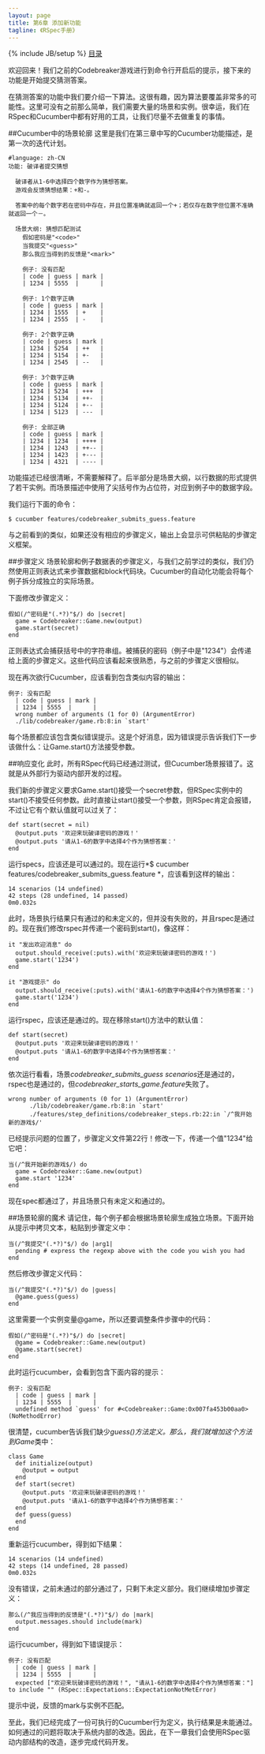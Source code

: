 ```yaml
---
layout: page
title: 第6章 添加新功能
tagline: 《RSpec手册》
---
```

{% include JB/setup %}
[目录](/the-rspec-book)

欢迎回来！我们之前的Codebreaker游戏进行到命令行开启后的提示，接下来的功能是开始提交猜测答案。

在猜测答案的功能中我们要介绍一下算法。这很有趣，因为算法要覆盖非常多的可能性。这里可没有之前那么简单，我们需要大量的场景和实例。很幸运，我们在RSpec和Cucumber中都有好用的工具，让我们尽量不去做重复的事情。

##Cucumber中的场景轮廓
这里是我们在第三章中写的Cucumber功能描述，是第一次的迭代计划。

    #language: zh-CN
    功能: 破译者提交猜想

      破译者从1-6中选择四个数字作为猜想答案。
      游戏会反馈猜想结果：+和-。

      答案中的每个数字若在密码中存在，并且位置准确就返回一个+；若仅存在数字但位置不准确就返回一个－。

      场景大纲: 猜想匹配测试
        假如密码是"<code>"
        当我提交"<guess>"
        那么我应当得到的反馈是"<mark>"

        例子: 没有匹配
        | code | guess | mark |
        | 1234 | 5555  |      |

        例子: 1个数字正确
        | code | guess | mark |
        | 1234 | 1555  | +    |
        | 1234 | 2555  | -    |

        例子: 2个数字正确
        | code | guess | mark |
        | 1234 | 5254  | ++   |
        | 1234 | 5154  | +-   |
        | 1234 | 2545  | --   |

        例子: 3个数字正确
        | code | guess | mark |
        | 1234 | 5234  | +++  |
        | 1234 | 5134  | ++-  |
        | 1234 | 5124  | +--  |
        | 1234 | 5123  | ---  |

        例子: 全部正确
        | code | guess | mark |
        | 1234 | 1234  | ++++ |
        | 1234 | 1243  | ++-- |
        | 1234 | 1423  | +--- |
        | 1234 | 4321  | ---- |

功能描述已经很清晰，不需要解释了。后半部分是场景大纲，以行数据的形式提供了若干实例。而场景描述中使用了尖括号作为占位符，对应到例子中的数据字段。

我们运行下面的命令：

    $ cucumber features/codebreaker_submits_guess.feature 

与之前看到的类似，如果还没有相应的步骤定义，输出上会显示可供粘贴的步骤定义框架。

##步骤定义
场景轮廓和例子数据表的步骤定义，与我们之前学过的类似，我们仍然使用正则表达式来步骤数据和block代码块。Cucumber的自动化功能会将每个例子拆分成独立的实际场景。

下面修改步骤定义：

    假如(/^密码是"(.*?)"$/) do |secret|
      game = Codebreaker::Game.new(output)
      game.start(secret)
    end

正则表达式会捕获括号中的字符串组。被捕获的密码（例子中是"1234"）会传递给上面的步骤定义。这些代码应该看起来很熟悉，与之前的步骤定义很相似。

现在再次欲行Cucumber，应该看到包含类似内容的输出：

    例子: 没有匹配
      | code | guess | mark |
      | 1234 | 5555  |      |
      wrong number of arguments (1 for 0) (ArgumentError)
      ./lib/codebreaker/game.rb:8:in `start'

每个场景都应该包含类似错误提示。这是个好消息，因为错误提示告诉我们下一步该做什么：让Game.start()方法接受参数。

##响应变化
此时，所有RSpec代码已经通过测试，但Cucumber场景报错了。这就是从外部行为驱动内部开发的过程。

我们新的步骤定义要求Game.start()接受一个secret参数，但RSpec实例中的start()不接受任何参数。此时直接让start()接受一个参数，则RSpec肯定会报错，不过让它有个默认值就可以过关了：

    def start(secret = nil)
      @output.puts '欢迎来玩破译密码的游戏！'
      @output.puts '请从1-6的数字中选择4个作为猜想答案：'
    end

运行specs，应该还是可以通过的。现在运行*$ cucumber features/codebreaker_submits_guess.feature *，应该看到这样的输出：

    14 scenarios (14 undefined)
    42 steps (28 undefined, 14 passed)
    0m0.032s

此时，场景执行结果只有通过的和未定义的，但并没有失败的，并且rspec是通过的。现在我们修改rspec并传递一个密码到start()，像这样：

    it "发出欢迎消息" do
      output.should_receive(:puts).with('欢迎来玩破译密码的游戏！')
      game.start('1234')
    end

    it "游戏提示" do
      output.should_receive(:puts).with('请从1-6的数字中选择4个作为猜想答案：')
      game.start('1234')
    end

运行rspec，应该还是通过的。现在移除start()方法中的默认值：

    def start(secret)
      @output.puts '欢迎来玩破译密码的游戏！'
      @output.puts '请从1-6的数字中选择4个作为猜想答案：'
    end

依次运行看看，场景*codebreaker_submits_guess scenarios*还是通过的，rspec也是通过的，但*codebreaker_starts_game.feature*失败了。

    wrong number of arguments (0 for 1) (ArgumentError)
          ./lib/codebreaker/game.rb:8:in `start'
          ./features/step_definitions/codebreaker_steps.rb:22:in `/^我开始新的游戏$/'

已经提示问题的位置了，步骤定义文件第22行！修改一下，传递一个值"1234"给它吧：

    当(/^我开始新的游戏$/) do
      game = Codebreaker::Game.new(output)
      game.start '1234'
    end

现在spec都通过了，并且场景只有未定义和通过的。

##场景轮廓的魔术
请记住，每个例子都会根据场景轮廓生成独立场景。下面开始从提示中拷贝文本，粘贴到步骤定义中：

    当(/^我提交"(.*?)"$/) do |arg1|
      pending # express the regexp above with the code you wish you had
    end

然后修改步骤定义代码：

    当(/^我提交"(.*?)"$/) do |guess|
      @game.guess(guess)
    end
这里需要一个实例变量@game，所以还要调整条件步骤中的代码：

    假如(/^密码是"(.*?)"$/) do |secret|
      @game = Codebreaker::Game.new(output)
      @game.start(secret)
    end

此时运行cucumber，会看到包含下面内容的提示：

    例子: 没有匹配
      | code | guess | mark |
      | 1234 | 5555  |      |
      undefined method `guess' for #<Codebreaker::Game:0x007fa453b00aa0> (NoMethodError)

很清楚，cucumber告诉我们缺少*guess()*方法定义。那么，我们就增加这个方法到*Game*类中：

    class Game
      def initialize(output)
        @output = output
      end
      def start(secret)
        @output.puts '欢迎来玩破译密码的游戏！'
        @output.puts '请从1-6的数字中选择4个作为猜想答案：'
      end
      def guess(guess)
      end
    end

重新运行cucumber，得到如下结果：

    14 scenarios (14 undefined)
    42 steps (14 undefined, 28 passed)
    0m0.032s

没有错误，之前未通过的部分通过了，只剩下未定义部分。我们继续增加步骤定义：

    那么(/^我应当得到的反馈是"(.*?)"$/) do |mark|
      output.messages.should include(mark)
    end

运行cucumber，得到如下错误提示：

    例子: 没有匹配
      | code | guess | mark |
      | 1234 | 5555  |      |
      expected ["欢迎来玩破译密码的游戏！", "请从1-6的数字中选择4个作为猜想答案："] to include "" (RSpec::Expectations::ExpectationNotMetError)

提示中说，反馈的mark与实例不匹配。

至此，我们已经完成了一份可执行的Cucumber行为定义，执行结果是未能通过。如何通过的问题将取决于系统内部的改造。因此，在下一章我们会使用RSpec驱动内部结构的改造，逐步完成代码开发。